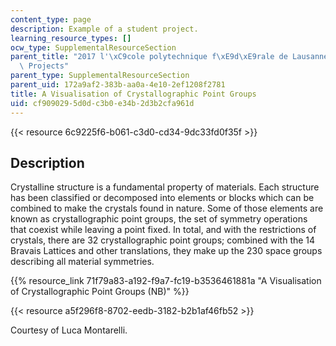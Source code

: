 ```yaml
---
content_type: page
description: Example of a student project.
learning_resource_types: []
ocw_type: SupplementalResourceSection
parent_title: "2017 l'\xC9cole polytechnique f\xE9d\xE9rale de Lausanne (EPFL) Student\
  \ Projects"
parent_type: SupplementalResourceSection
parent_uid: 172a9af2-383b-aa0a-4e10-2ef1208f2781
title: A Visualisation of Crystallographic Point Groups
uid: cf909029-5d0d-c3b0-e34b-2d3b2cfa961d
---
```


{{< resource 6c9225f6-b061-c3d0-cd34-9dc33fd0f35f >}}

Description
-----------

Crystalline structure is a fundamental property of materials. Each structure has been classified or decomposed into elements or blocks which can be combined to make the crystals found in nature. Some of those elements are known as crystallographic point groups, the set of symmetry operations that coexist while leaving a point fixed. In total, and with the restrictions of crystals, there are 32 crystallographic point groups; combined with the 14 Bravais Lattices and other translations, they make up the 230 space groups describing all material symmetries.

{{% resource_link 71f79a83-a192-f9a7-fc19-b3536461881a "A Visualisation of Crystallographic Point Groups (NB)" %}}

{{< resource a5f296f8-8702-eedb-3182-b2b1af46fb52 >}}

Courtesy of Luca Montarelli.